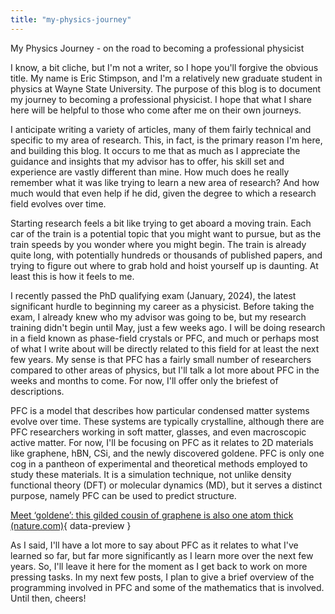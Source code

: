 ```yaml
---
title: "my-physics-journey"
---
```

My Physics Journey - on the road to becoming a professional physicist

I know, a bit cliche, but I'm not a writer, so I hope you'll forgive the obvious title.  My name is Eric Stimpson, and I'm a relatively new graduate student in physics at Wayne State University.  The purpose of this blog is to document my journey to becoming a professional physicist.  I hope that what I share here will be helpful to those who come after me on their own journeys.

I anticipate writing a variety of articles, many of them fairly technical and specific to my area of research.  This, in fact, is the primary reason I'm here, and building this blog.  It occurs to me that as much as I appreciate the guidance and insights that my advisor has to offer, his skill set and experience are vastly different than mine.  How much does he really remember what it was like trying to learn a new area of research?  And how much would that even help if he did, given the degree to which a research field evolves over time.

Starting research feels a bit like trying to get aboard a moving train.  Each car of the train is a potential topic that you might want to pursue, but as the train speeds by you wonder where you might begin.  The train is already quite long, with potentially hundreds or thousands of published papers, and trying to figure out where to grab hold and hoist yourself up is daunting.  At least this is how it feels to me.

I recently passed the PhD qualifying exam (January, 2024), the latest significant hurdle to beginning my career as a physicist.  Before taking the exam, I already knew who my advisor was going to be, but my research training didn't begin until May, just a few weeks ago.  I will be doing research in a field known as phase-field crystals or PFC, and much or perhaps most of what I write about will be directly related to this field for at least the next few years.  My sense is that PFC has a fairly small number of researchers compared to other areas of physics, but I'll talk a lot more about PFC in the weeks and months to come.  For now, I'll offer only the briefest of descriptions.

PFC is a model that describes how particular condensed matter systems evolve over time.  These systems are typically crystalline, although there are PFC researchers working in soft matter, glasses, and even macroscopic active matter.  For now, I'll be focusing on PFC as it relates to 2D materials like graphene, hBN, CSi, and the newly discovered goldene.  PFC is only one cog in a pantheon of experimental and theoretical methods employed to study these materials.  It is a simulation technique, not unlike density functional theory (DFT) or molecular dynamics (MD), but it serves a distinct purpose, namely PFC can be used to predict structure.

[Meet ‘goldene’: this gilded cousin of graphene is also one atom thick (nature.com)](https://www.nature.com/articles/d41586-024-01118-0){ data-preview }

As I said, I'll have a lot more to say about PFC as it relates to what I've learned so far, but far more significantly as I learn more over the next few years.  So, I'll leave it here for the moment as I get back to work on more pressing tasks.  In my next few posts, I plan to give a brief overview of the programming involved in PFC and some of the mathematics that is involved.  Until then, cheers!
